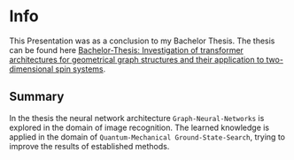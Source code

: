 # Info

This Presentation was as a conclusion to my Bachelor Thesis. The thesis can be found here [Bachelor-Thesis: Investigation of transformer architectures for geometrical graph structures and their application to two-dimensional spin systems](https://github.com/jonas-kell/bachelor-thesis-documents).

## Summary

In the thesis the neural network architecture `Graph-Neural-Networks` is explored in the domain of image recognition.
The learned knowledge is applied in the domain of `Quantum-Mechanical Ground-State-Search`, trying to improve the results of established methods.
